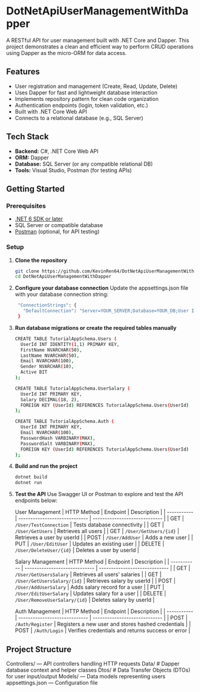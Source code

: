 # DotNetApiUserManagementWithDapper

A RESTful API for user management built with .NET Core and Dapper. This project demonstrates a clean and efficient way to perform CRUD operations using Dapper as the micro-ORM for data access.

## Features

- User registration and management (Create, Read, Update, Delete)
- Uses Dapper for fast and lightweight database interaction
- Implements repository pattern for clean code organization
- Authentication endpoints (login, token validation, etc.)
- Built with .NET Core Web API
- Connects to a relational database (e.g., SQL Server)

## Tech Stack

- **Backend:** C#, .NET Core Web API  
- **ORM:** Dapper  
- **Database:** SQL Server (or any compatible relational DB)  
- **Tools:** Visual Studio, Postman (for testing APIs)  

## Getting Started

### Prerequisites

- [.NET 6 SDK or later](https://dotnet.microsoft.com/download)
- SQL Server or compatible database  
- [Postman](https://www.postman.com/downloads/) (optional, for API testing)

### Setup

1. **Clone the repository**
   ```bash
   git clone https://github.com/KevinRen64/DotNetApiUserManagementWithDapper.git
   cd DotNetApiUserManagementWithDapper
2. **Configure your database connection**
   Update the appsettings.json file with your database connection string:
   ```bash
    "ConnectionStrings": {
      "DefaultConnection": "Server=YOUR_SERVER;Database=YOUR_DB;User Id=YOUR_USER;Password=YOUR_PASSWORD;"
    }
3. **Run database migrations or create the required tables manually**
   ```bash
   CREATE TABLE TutorialAppSchema.Users (
     UserId INT IDENTITY(1,1) PRIMARY KEY,
     FirstName NVARCHAR(50),
     LastName NVARCHAR(50),
     Email NVARCHAR(100),
     Gender NVARCHAR(10),
     Active BIT
   );

   CREATE TABLE TutorialAppSchema.UserSalary (
     UserId INT PRIMARY KEY,
     Salary DECIMAL(18, 2),
     FOREIGN KEY (UserId) REFERENCES TutorialAppSchema.Users(UserId)
   );

   CREATE TABLE TutorialAppSchema.Auth (
     UserId INT PRIMARY KEY,
     Email NVARCHAR(100),
     PasswordHash VARBINARY(MAX),
     PasswordSalt VARBINARY(MAX),
     FOREIGN KEY (UserId) REFERENCES TutorialAppSchema.Users(UserId)
   );
4. **Build and run the project**
   ```bash
   dotnet build
   dotnet run
5. **Test the API**
   Use Swagger UI or Postman to explore and test the API endpoints below:
   
   User Management
   | HTTP Method | Endpoint                      | Description                   |
   | ----------- | ----------------------------- | ----------------------------- |
   | GET         | `/User/TestConnection`        | Tests database connectivity   |
   | GET         | `/User/GetUsers`              | Retrieves all users           |
   | GET         | `/User/GetUsers/{id}`         | Retrieves a user by userId    |
   | POST        | `/User/AddUser`               | Adds a new user               |
   | PUT         | `/User/EditUser`              | Updates an existing user      |
   | DELETE      | `/User/DeleteUser/{id}`       | Deletes a user by userId      |

   Salary Management
   | HTTP Method | Endpoint                      | Description                   |
   | ----------- | ----------------------------- | ----------------------------- |
   | GET         | `/User/GetUsersSalary`        | Retrieves all users’ salaries |
   | GET         | `/User/GetUsersSalary/{id}`   | Retrieves salary by userId    |
   | POST        | `/User/AddUserSalary`         | Adds salary record for a user |
   | PUT         | `/User/EditUserSalary`        | Updates salary for a user     |
   | DELETE      | `/User/RemoveUserSalary/{id}` | Deletes salary by userId      |

   Auth Management
   | HTTP Method | Endpoint                      | Description                           |
   | ----------- | ----------------------------- | -----------------------------         |
   | POST        | `/Auth/Register` | Registers a new user and stores hashed credentials |
   | POST        | `/Auth/Login`    | Verifies credentials and returns success or error  |


## Project Structure
  Controllers/ — API controllers handling HTTP requests
  Data/ # Dapper database context and helper classes
  Dtos/ # Data Transfer Objects (DTOs) for user input/output
  Models/ — Data models representing users
  appsettings.json — Configuration file












  


  
